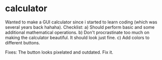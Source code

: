 # calculator

Wanted to make a GUI calculator since i started to learn coding (which was several years back hahaha). 
Checklist: 
a) Should perform basic and some additional mathematical operations. 
b) Don't procrastinate too much on making the calculator beautiful. It should look just fine. 
c) Add colors to different buttons. 

Fixes:
The button looks pixelated and outdated. Fix it.
